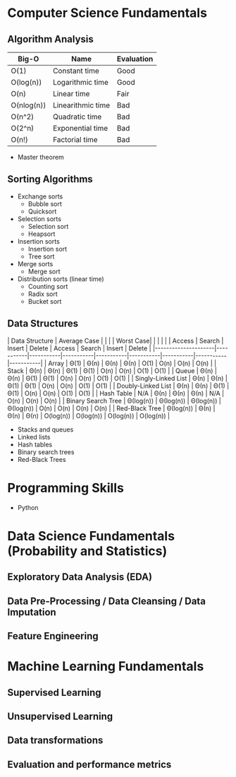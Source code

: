# Computer Science Fundamentals

## Algorithm Analysis

| Big-O      | Name              | Evaluation |
|------------|-------------------|------------|
| O(1)       | Constant time     | Good       |
| O(log(n))  | Logarithmic time  | Good       |
| O(n)       | Linear time       | Fair       |
| O(nlog(n)) | Linearithmic time | Bad        |
| O(n^2)     | Quadratic time    | Bad        |
| O(2^n)     | Exponential time  | Bad        |
| O(n!)      | Factorial time    | Bad        |

* Master theorem

## Sorting Algorithms

* Exchange sorts
  * Bubble sort
  * Quicksort
* Selection sorts
  * Selection sort
  * Heapsort
* Insertion sorts
  * Insertion sort
  * Tree sort
* Merge sorts
  * Merge sort
* Distribution sorts (linear time)
  * Counting sort
  * Radix sort
  * Bucket sort
  
## Data Structures

| Data Structure      | Average Case |        |           |           | Worst Case|           |           |           |
|                     | Access    | Search    | Insert    | Delete    | Access    | Search    | Insert    | Delete    |
|---------------------|-----------|-----------|-----------|-----------|-----------|-----------|-----------|-----------|
| Array               | Θ(1)      | Θ(n)      | Θ(n)      | Θ(n)      | O(1)      | O(n)      | O(n)      | O(n)      |
| Stack               | Θ(n)      | Θ(n)      | Θ(1)      | Θ(1)      | O(n)      | O(n)      | O(1)      | O(1)      |
| Queue               | Θ(n)      | Θ(n)      | Θ(1)      | Θ(1)      | O(n)      | O(n)      | O(1)      | O(1)      |
| Singly-Linked List  | Θ(n)      | Θ(n)      | Θ(1)      | Θ(1)      | O(n)      | O(n)      | O(1)      | O(1)      |
| Doubly-Linked List  | Θ(n)      | Θ(n)      | Θ(1)      | Θ(1)      | O(n)      | O(n)      | O(1)      | O(1)      |
| Hash Table          | N/A       | Θ(n)      | Θ(n)      | Θ(n)      | N/A       | O(n)      | O(n)      | O(n)      |
| Binary Search Tree  | Θ(log(n)) | Θ(log(n)) | Θ(log(n)) | Θ(log(n)) | O(n)      | O(n)      | O(n)      | O(n)      |
| Red-Black Tree      | Θ(log(n)) | Θ(n)      | Θ(n)      | Θ(n)      | O(log(n)) | O(log(n)) | O(log(n)) | O(log(n)) |


* Stacks and queues
* Linked lists
* Hash tables
* Binary search trees
* Red-Black Trees

# Programming Skills

* Python

# Data Science Fundamentals (Probability and Statistics)

## Exploratory Data Analysis (EDA)

## Data Pre-Processing / Data Cleansing / Data Imputation

## Feature Engineering

# Machine Learning Fundamentals

## Supervised Learning

## Unsupervised Learning

## Data transformations

## Evaluation and performance metrics